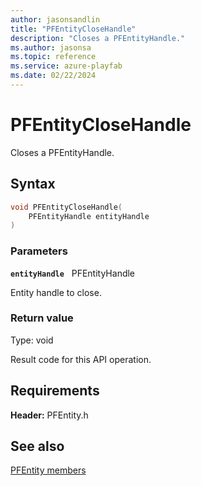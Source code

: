 ```yaml
---
author: jasonsandlin
title: "PFEntityCloseHandle"
description: "Closes a PFEntityHandle."
ms.author: jasonsa
ms.topic: reference
ms.service: azure-playfab
ms.date: 02/22/2024
---
```


# PFEntityCloseHandle  

Closes a PFEntityHandle.  

## Syntax  
  
```cpp
void PFEntityCloseHandle(  
    PFEntityHandle entityHandle  
)  
```  
  
### Parameters  
  
**`entityHandle`** &nbsp; PFEntityHandle  
  
Entity handle to close.  
  
  
### Return value
Type: void
  
Result code for this API operation.
  
  
## Requirements  
  
**Header:** PFEntity.h
  
## See also  
[PFEntity members](../pfentity_members.md)  

  
  
